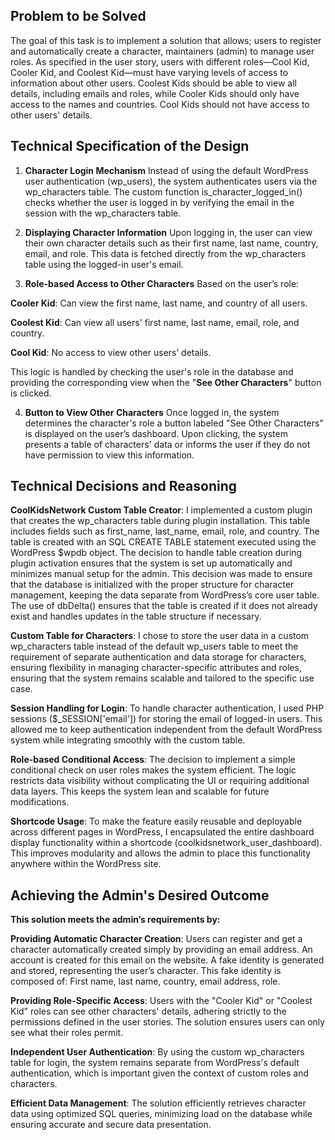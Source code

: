 ## Problem to be Solved

The goal of this task is to implement a solution that allows; users to register and automatically create a character, maintainers (admin) to manage user roles. As specified in the user story, users with different roles—Cool Kid, Cooler Kid, and Coolest Kid—must have varying levels of access to information about other users. Coolest Kids should be able to view all details, including emails and roles, while Cooler Kids should only have access to the names and countries. Cool Kids should not have access to other users' details.

## Technical Specification of the Design

1. **Character Login Mechanism**
Instead of using the default WordPress user authentication (wp_users), the system authenticates users via the wp_characters table. The custom function is_character_logged_in() checks whether the user is logged in by verifying the email in the session with the wp_characters table.

2. **Displaying Character Information**
Upon logging in, the user can view their own character details such as their first name, last name, country, email, and role. This data is fetched directly from the wp_characters table using the logged-in user's email.

3. **Role-based Access to Other Characters**
Based on the user’s role:

**Cooler Kid**: Can view the first name, last name, and country of all users.

**Coolest Kid**: Can view all users' first name, last name, email, role, and country.

**Cool Kid**: No access to view other users’ details.

This logic is handled by checking the user's role in the database and providing the corresponding view when the "**See Other Characters**" button is clicked.

4. **Button to View Other Characters**
Once logged in, the system determines the character's role a button labeled "See Other Characters" is displayed on the user’s dashboard. Upon clicking, the system presents a table of characters' data or informs the user if they do not have permission to view this information.

## Technical Decisions and Reasoning

**CoolKidsNetwork Custom Table Creator**: I implemented a custom plugin that creates the wp_characters table during plugin installation. This table includes fields such as first_name, last_name, email, role, and country. The table is created with an SQL CREATE TABLE statement executed using the WordPress $wpdb object. The decision to handle table creation during plugin activation ensures that the system is set up automatically and minimizes manual setup for the admin. This decision was made to ensure that the database is initialized with the proper structure for character management, keeping the data separate from WordPress’s core user table. The use of dbDelta() ensures that the table is created if it does not already exist and handles updates in the table structure if necessary.

**Custom Table for Characters**: I chose to store the user data in a custom wp_characters table instead of the default wp_users table to meet the requirement of separate authentication and data storage for characters, ensuring flexibility in managing character-specific attributes and roles, ensuring that the system remains scalable and tailored to the specific use case.

**Session Handling for Login**: To handle character authentication, I used PHP sessions ($_SESSION['email']) for storing the email of logged-in users. This allowed me to keep authentication independent from the default WordPress system while integrating smoothly with the custom table.

**Role-based Conditional Access**: The decision to implement a simple conditional check on user roles makes the system efficient. The logic restricts data visibility without complicating the UI or requiring additional data layers. This keeps the system lean and scalable for future modifications.

**Shortcode Usage**: To make the feature easily reusable and deployable across different pages in WordPress, I encapsulated the entire dashboard display functionality within a shortcode (coolkidsnetwork_user_dashboard). This improves modularity and allows the admin to place this functionality anywhere within the WordPress site.

## Achieving the Admin's Desired Outcome

**This solution meets the admin’s requirements by:**

**Providing Automatic Character Creation**: Users can register and get a character automatically created simply by providing an email address. An account is created for this email on the website.
A fake identity is generated and stored, representing the user’s character. This fake identity is composed of: First name, last name, country, email address, role.


**Providing Role-Specific Access**: Users with the "Cooler Kid" or "Coolest Kid" roles can see other characters' details, adhering strictly to the permissions defined in the user stories. The solution ensures users can only see what their roles permit.

**Independent User Authentication**: By using the custom wp_characters table for login, the system remains separate from WordPress's default authentication, which is important given the context of custom roles and characters.

**Efficient Data Management**: The solution efficiently retrieves character data using optimized SQL queries, minimizing load on the database while ensuring accurate and secure data presentation.